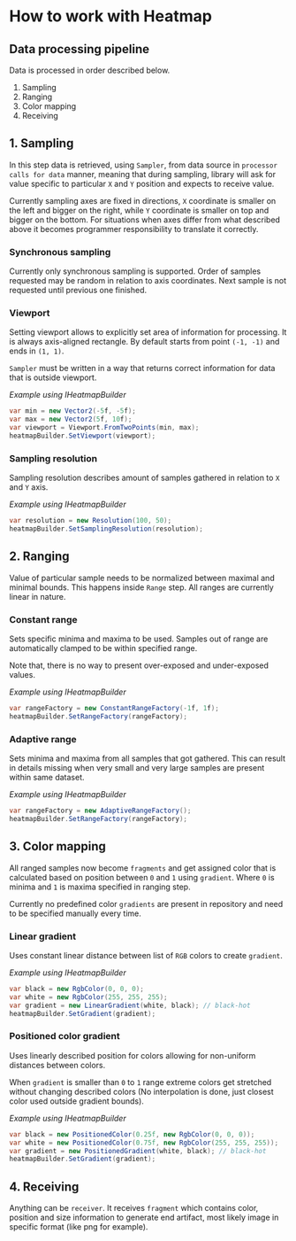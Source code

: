 # How to work with Heatmap

## Data processing pipeline

Data is processed in order described below.

1. Sampling
2. Ranging
3. Color mapping
4. Receiving

## 1. Sampling

In this step data is retrieved, using `Sampler`, from data source in `processor calls for data` manner, meaning that during sampling, library will ask for value specific to particular `X` and `Y` position and expects to receive value.

Currently sampling axes are fixed in directions, `X` coordinate is smaller on the left and bigger on the right, while `Y` coordinate is smaller on top and bigger on the bottom. For situations when axes differ from what described above it becomes programmer responsibility to translate it correctly.

### Synchronous sampling

Currently only synchronous sampling is supported. Order of samples requested may be random in relation to axis coordinates. Next sample is not requested until previous one finished.

### Viewport

Setting viewport allows to explicitly set area of information for processing. It is always axis-aligned rectangle. By default starts from point `(-1, -1)` and ends in `(1, 1)`.

`Sampler` must be written in a way that returns correct information for data that is outside viewport.

_Example using IHeatmapBuilder_
```csharp
var min = new Vector2(-5f, -5f);
var max = new Vector2(5f, 10f);
var viewport = Viewport.FromTwoPoints(min, max);
heatmapBuilder.SetViewport(viewport);
```

### Sampling resolution

Sampling resolution describes amount of samples gathered in relation to `X` and `Y` axis.

_Example using IHeatmapBuilder_
```csharp
var resolution = new Resolution(100, 50);
heatmapBuilder.SetSamplingResolution(resolution);
```

## 2. Ranging

Value of particular sample needs to be normalized between maximal and minimal bounds. This happens inside `Range` step. All ranges are currently linear in nature.

### Constant range

Sets specific minima and maxima to be used. Samples out of range are automatically clamped to be within specified range.

Note that, there is no way to present over-exposed and under-exposed values.

_Example using IHeatmapBuilder_
```csharp
var rangeFactory = new ConstantRangeFactory(-1f, 1f);
heatmapBuilder.SetRangeFactory(rangeFactory);
```

### Adaptive range

Sets minima and maxima from all samples that got gathered. This can result in details missing when very small and very large samples are present within same dataset.

_Example using IHeatmapBuilder_
```csharp
var rangeFactory = new AdaptiveRangeFactory();
heatmapBuilder.SetRangeFactory(rangeFactory);
```

## 3. Color mapping

All ranged samples now become `fragments` and get assigned color that is calculated based on position between `0` and `1` using `gradient`. Where `0` is minima and `1` is maxima specified in ranging step.

Currently no predefined color `gradients` are present in repository and need to be specified manually every time.

### Linear gradient

Uses constant linear distance between list of `RGB` colors to create `gradient`.

_Example using IHeatmapBuilder_
```csharp
var black = new RgbColor(0, 0, 0);
var white = new RgbColor(255, 255, 255);
var gradient = new LinearGradient(white, black); // black-hot
heatmapBuilder.SetGradient(gradient);
```

### Positioned color gradient

Uses linearly described position for colors allowing for non-uniform distances between colors.

When `gradient` is smaller than `0` to `1` range extreme colors get stretched without changing described colors (No interpolation is done, just closest color used outside gradient bounds).

_Example using IHeatmapBuilder_
```csharp
var black = new PositionedColor(0.25f, new RgbColor(0, 0, 0));
var white = new PositionedColor(0.75f, new RgbColor(255, 255, 255));
var gradient = new PositionedGradient(white, black); // black-hot
heatmapBuilder.SetGradient(gradient);
```

## 4. Receiving

Anything can be `receiver`. It receives `fragment` which contains color, position and size information to generate end artifact, most likely image in specific format (like png for example).